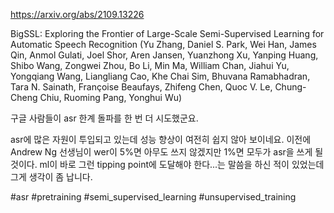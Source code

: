 https://arxiv.org/abs/2109.13226

BigSSL: Exploring the Frontier of Large-Scale Semi-Supervised Learning for Automatic Speech Recognition (Yu Zhang, Daniel S. Park, Wei Han, James Qin, Anmol Gulati, Joel Shor, Aren Jansen, Yuanzhong Xu, Yanping Huang, Shibo Wang, Zongwei Zhou, Bo Li, Min Ma, William Chan, Jiahui Yu, Yongqiang Wang, Liangliang Cao, Khe Chai Sim, Bhuvana Ramabhadran, Tara N. Sainath, Françoise Beaufays, Zhifeng Chen, Quoc V. Le, Chung-Cheng Chiu, Ruoming Pang, Yonghui Wu)

구글 사람들이 asr 한계 돌파를 한 번 더 시도했군요.

asr에 많은 자원이 투입되고 있는데 성능 향상이 여전히 쉽지 않아 보이네요. 이전에 Andrew Ng 선생님이 wer이 5%면 아무도 쓰지 않겠지만 1%면 모두가 asr을 쓰게 될 것이다. ml이 바로 그런 tipping point에 도달해야 한다...는 말씀을 하신 적이 있었는데 그게 생각이 좀 납니다.

#asr #pretraining #semi_supervised_learning #unsupervised_training 